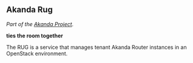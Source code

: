 ## Akanda Rug

*Part of the [Akanda Project](https://github.com/openstack/akanda).*

**ties the room together**

The RUG is a service that manages tenant Akanda Router instances in an
OpenStack environment.
